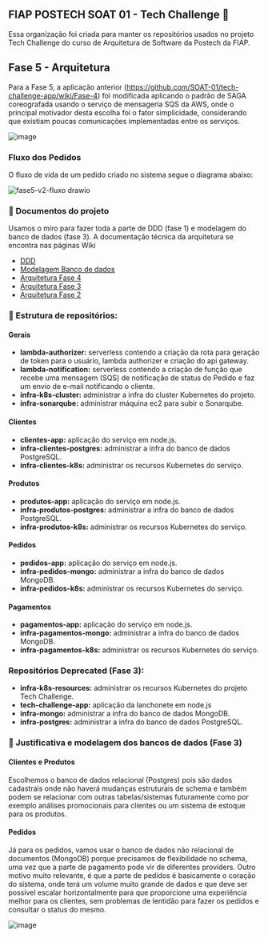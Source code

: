 ## FIAP POSTECH SOAT 01 - Tech Challenge 👋

Essa organização foi criada para manter os repositórios usados no projeto Tech Challenge do curso de Arquitetura de Software da Postech da FIAP.

## Fase 5 - Arquitetura

Para a Fase 5, a aplicação anterior (https://github.com/SOAT-01/tech-challenge-app/wiki/Fase-4) foi modificada aplicando o padrão de SAGA coreografada usando o serviço de mensageria SQS da AWS, onde o principal motivador desta escolha foi o fator simplicidade, considerando que existiam poucas comunicações implementadas entre os serviços.

![image](https://github.com/SOAT-01/tech-challenge-app/assets/15642927/487b171a-1375-40a1-b42c-6f1bbcf72a01)

### Fluxo dos Pedidos

O fluxo de vida de um pedido criado no sistema segue o diagrama abaixo:

![fase5-v2-fluxo drawio](https://github.com/SOAT-01/tech-challenge-app/assets/15642927/03bd5b00-d40b-4657-b07a-530b4f4fbd8d)


### :page_with_curl: Documentos do projeto

Usamos o miro para fazer toda a parte de DDD (fase 1) e modelagem do banco de dados (fase 3). A documentação técnica da arquitetura se encontra nas páginas Wiki

- [DDD](https://miro.com/app/board/uXjVMKm6NN0=/?moveToWidget=3458764567529814607&cot=14)
- [Modelagem Banco de dados](https://miro.com/app/board/uXjVMKm6NN0=/?moveToWidget=3458764567529883724&cot=14)
- [Arquitetura Fase 4](https://github.com/SOAT-01/tech-challenge-app/wiki/Fase-4)
- [Arquitetura Fase 3](https://github.com/SOAT-01/tech-challenge-app/wiki/Fase-3)
- [Arquitetura Fase 2](https://github.com/SOAT-01/tech-challenge-app/wiki/Fase-2)

### :file_folder: Estrutura de repositórios:
#### Gerais
- **lambda-authorizer:** serverless contendo a criação da rota para geração de token para o usuário, lambda authorizer e criação do api gateway.
- **lambda-notification:** serverless contendo a criação de função que recebe uma mensagem (SQS) de notificação de status do Pedido e faz um envio de e-mail notificando o cliente.
- **infra-k8s-cluster:** administrar a infra do cluster Kubernetes do projeto.
- **infra-sonarqube:** administrar máquina ec2 para subir o Sonarqube.
#### Clientes
- **clientes-app:** aplicação do serviço em node.js.
- **infra-clientes-postgres:** administrar a infra do banco de dados PostgreSQL.
- **infra-clientes-k8s:** administrar os recursos Kubernetes do serviço.
#### Produtos
- **produtos-app:** aplicação do serviço em node.js.
- **infra-produtos-postgres:** administrar a infra do banco de dados PostgreSQL.
- **infra-produtos-k8s:** administrar os recursos Kubernetes do serviço.
#### Pedidos
- **pedidos-app:** aplicação do serviço em node.js.
- **infra-pedidos-mongo:** administrar a infra do banco de dados MongoDB.
- **infra-pedidos-k8s:** administrar os recursos Kubernetes do serviço.
#### Pagamentos
- **pagamentos-app:** aplicação do serviço em node.js.
- **infra-pagamentos-mongo:** administrar a infra do banco de dados MongoDB.
- **infra-pagamentos-k8s:** administrar os recursos Kubernetes do serviço.

### Repositórios Deprecated (Fase 3):
- **infra-k8s-resources:** administrar os recursos Kubernetes do projeto Tech Challenge.
- **tech-challenge-app:** aplicação da lanchonete em node.js
- **infra-mongo:** administrar a infra do banco de dados MongoDB.
- **infra-postgres:** administrar a infra do banco de dados PostgreSQL.

### :minidisc: Justificativa e modelagem dos bancos de dados (Fase 3)

#### Clientes e Produtos

Escolhemos o banco de dados relacional (Postgres) pois são dados cadastrais onde não haverá mudanças estruturais de schema e também podem se relacionar com outras tabelas/sistemas futuramente como por exemplo análises promocionais para clientes ou um sistema de estoque para os produtos.

#### Pedidos

Já para os pedidos, vamos usar o banco de dados não relacional de documentos (MongoDB) porque precisamos de flexibilidade no schema, uma vez que a parte de pagamento pode vir de diferentes providers. Outro motivo muito relevante, é que a parte de pedidos é basicamente o coração do sistema, onde terá um volume muito grande de dados e que deve ser possível escalar horizontalmente para que proporcione uma experiência melhor para os clientes, sem problemas de lentidão para fazer os pedidos e consultar o status do mesmo.

![image](https://github.com/SOAT-01/.github/assets/23150778/a5e5f352-52c5-4c27-89fd-4efe4237ecde)

